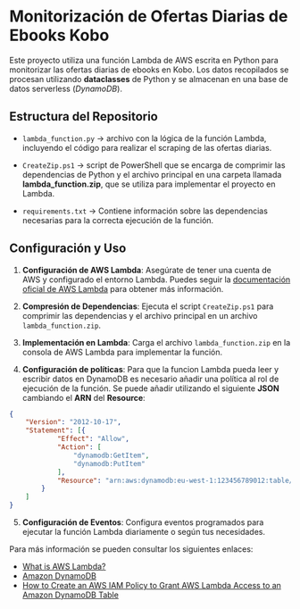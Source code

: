 # Monitorización de Ofertas Diarias de Ebooks Kobo

Este proyecto utiliza una función Lambda de AWS escrita en Python para monitorizar las ofertas diarias de ebooks en Kobo. Los datos recopilados se procesan utilizando **dataclasses** de Python y se almacenan en una base de datos serverless (*DynamoDB*).

## Estructura del Repositorio

- `lambda_function.py` &rarr; archivo con la lógica de la función Lambda, incluyendo el código para realizar el scraping de las ofertas diarias.

- `CreateZip.ps1` &rarr; script de PowerShell que se encarga de comprimir las dependencias de Python y el archivo principal en una carpeta llamada **lambda_function.zip**, que se utiliza para implementar el proyecto en Lambda.

- `requirements.txt` &rarr; Contiene información sobre las dependencias necesarias para la correcta ejecución de la función.

## Configuración y Uso

1. **Configuración de AWS Lambda**: Asegúrate de tener una cuenta de AWS y configurado el entorno Lambda. Puedes seguir la [documentación oficial de AWS Lambda](https://docs.aws.amazon.com/lambda/latest/dg/getting-started.html) para obtener más información.

2. **Compresión de Dependencias**: Ejecuta el script `CreateZip.ps1` para comprimir las dependencias y el archivo principal en un archivo `lambda_function.zip`.

3. **Implementación en Lambda**: Carga el archivo `lambda_function.zip` en la consola de AWS Lambda para implementar la función.

4. **Configuración de políticas**: Para que la funcion Lambda pueda leer y escribir datos en DynamoDB es necesario añadir una política al rol de ejecución de la función. Se puede añadir utilizando el siguiente **JSON** cambiando el **ARN** del **Resource**:

```json
{
	"Version": "2012-10-17",
	"Statement": [{
			"Effect": "Allow",
			"Action": [
				"dynamodb:GetItem",
				"dynamodb:PutItem"
			],
			"Resource": "arn:aws:dynamodb:eu-west-1:123456789012:table/SampleTable"
		}
    ]
}
```

5. **Configuración de Eventos**: Configura eventos programados para ejecutar la función Lambda diariamente o según tus necesidades.

Para más información se pueden consultar los siguientes enlaces:

* [What is AWS Lambda?](https://docs.aws.amazon.com/lambda/latest/dg/welcome.html)
* [Amazon DynamoDB](https://aws.amazon.com/es/dynamodb/)
* [How to Create an AWS IAM Policy to Grant AWS Lambda Access to an Amazon DynamoDB Table](https://aws.amazon.com/es/blogs/security/how-to-create-an-aws-iam-policy-to-grant-aws-lambda-access-to-an-amazon-dynamodb-table/)
